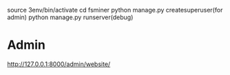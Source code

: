 source 3env/bin/activate
cd fsminer
python manage.py createsuperuser(for admin)
python manage.py runserver(debug)

# Admin
http://127.0.0.1:8000/admin/website/

